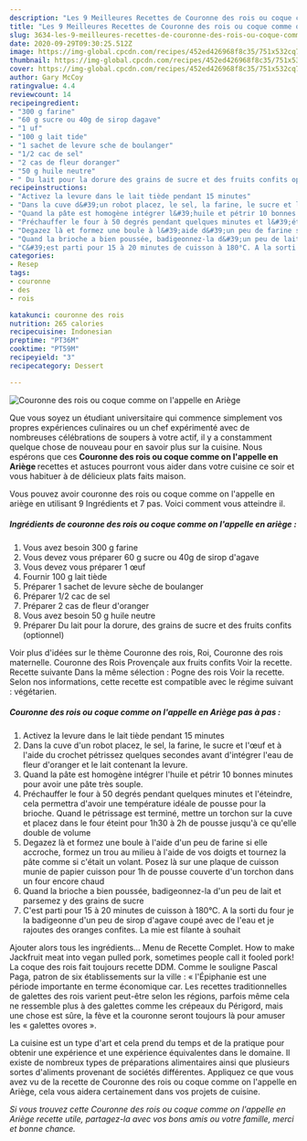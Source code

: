 ```yaml
---
description: "Les 9 Meilleures Recettes de Couronne des rois ou coque comme on l&amp;#39;appelle en Ariège"
title: "Les 9 Meilleures Recettes de Couronne des rois ou coque comme on l&amp;#39;appelle en Ariège"
slug: 3634-les-9-meilleures-recettes-de-couronne-des-rois-ou-coque-comme-on-l-and-39-appelle-en-ariege
date: 2020-09-29T09:30:25.512Z
image: https://img-global.cpcdn.com/recipes/452ed426968f8c35/751x532cq70/couronne-des-rois-ou-coque-comme-on-lappelle-en-ariege-photo-principale-de-la-recette.jpg
thumbnail: https://img-global.cpcdn.com/recipes/452ed426968f8c35/751x532cq70/couronne-des-rois-ou-coque-comme-on-lappelle-en-ariege-photo-principale-de-la-recette.jpg
cover: https://img-global.cpcdn.com/recipes/452ed426968f8c35/751x532cq70/couronne-des-rois-ou-coque-comme-on-lappelle-en-ariege-photo-principale-de-la-recette.jpg
author: Gary McCoy
ratingvalue: 4.4
reviewcount: 14
recipeingredient:
- "300 g farine"
- "60 g sucre ou 40g de sirop dagave"
- "1 uf"
- "100 g lait tide"
- "1 sachet de levure sche de boulanger"
- "1/2 cac de sel"
- "2 cas de fleur doranger"
- "50 g huile neutre"
- " Du lait pour la dorure des grains de sucre et des fruits confits optionnel"
recipeinstructions:
- "Activez la levure dans le lait tiède pendant 15 minutes"
- "Dans la cuve d&#39;un robot placez, le sel, la farine, le sucre et l&#39;œuf et à l&#39;aide du crochet pétrissez quelques secondes avant d&#39;intégrer l&#39;eau de fleur d&#39;oranger et le lait contenant la levure."
- "Quand la pâte est homogène intégrer l&#39;huile et pétrir 10 bonnes minutes pour avoir une pâte très souple."
- "Préchauffer le four à 50 degrés pendant quelques minutes et l&#39;éteindre, cela permettra d&#39;avoir une température idéale de pousse pour la brioche. Quand le pétrissage est terminé, mettre un torchon sur la cuve et placez dans le four éteint pour 1h30 à 2h de pousse jusqu&#39;à ce qu&#39;elle double de volume"
- "Degazez là et formez une boule à l&#39;aide d&#39;un peu de farine si elle accroche, formez un trou au milieu à l&#39;aide de vos doigts et tournez la pâte comme si c&#39;était un volant. Posez là sur une plaque de cuisson munie de papier cuisson pour 1h de pousse couverte d&#39;un torchon dans un four encore chaud"
- "Quand la brioche a bien poussée, badigeonnez-la d&#39;un peu de lait et parsemez y des grains de sucre"
- "C&#39;est parti pour 15 à 20 minutes de cuisson à 180°C. A la sorti du four je la badigeonne d&#39;un peu de sirop d&#39;agave coupé avec de l&#39;eau et je rajoutes des oranges confites. La mie est filante à souhait"
categories:
- Resep
tags:
- couronne
- des
- rois

katakunci: couronne des rois 
nutrition: 265 calories
recipecuisine: Indonesian
preptime: "PT36M"
cooktime: "PT59M"
recipeyield: "3"
recipecategory: Dessert

---
```



![Couronne des rois ou coque comme on l&#39;appelle en Ariège](https://img-global.cpcdn.com/recipes/452ed426968f8c35/751x532cq70/couronne-des-rois-ou-coque-comme-on-lappelle-en-ariege-photo-principale-de-la-recette.jpg)

Que vous soyez un étudiant universitaire qui commence simplement vos propres expériences culinaires ou un chef expérimenté avec de nombreuses célébrations de soupers à votre actif, il y a constamment quelque chose de nouveau pour en savoir plus sur la cuisine. Nous espérons que ces <strong> Couronne des rois ou coque comme on l&#39;appelle en Ariège </strong> recettes et astuces pourront vous aider dans votre cuisine ce soir et vous habituer à de délicieux plats faits maison.

<!--inarticleads1-->

Vous pouvez avoir couronne des rois ou coque comme on l&#39;appelle en ariège en utilisant 9 Ingrédients et 7 pas. Voici comment vous atteindre il.

##### Ingrédients de couronne des rois ou coque comme on l&#39;appelle en ariège :

1. Vous avez besoin 300 g farine
1. Vous devez vous préparer 60 g sucre ou 40g de sirop d&#39;agave
1. Vous devez vous préparer 1 œuf
1. Fournir 100 g lait tiède
1. Préparer 1 sachet de levure sèche de boulanger
1. Préparer 1/2 cac de sel
1. Préparer 2 cas de fleur d&#39;oranger
1. Vous avez besoin 50 g huile neutre
1. Préparer  Du lait pour la dorure, des grains de sucre et des fruits confits (optionnel)


Voir plus d&#39;idées sur le thème Couronne des rois, Roi, Couronne des rois maternelle. Couronne des Rois Provençale aux fruits confits Voir la recette. Recette suivante Dans la même sélection : Pogne des rois Voir la recette. Selon nos informations, cette recette est compatible avec le régime suivant : végétarien. 

<!--inarticleads2-->

##### Couronne des rois ou coque comme on l&#39;appelle en Ariège pas à pas :

1. Activez la levure dans le lait tiède pendant 15 minutes
1. Dans la cuve d&#39;un robot placez, le sel, la farine, le sucre et l&#39;œuf et à l&#39;aide du crochet pétrissez quelques secondes avant d&#39;intégrer l&#39;eau de fleur d&#39;oranger et le lait contenant la levure.
1. Quand la pâte est homogène intégrer l&#39;huile et pétrir 10 bonnes minutes pour avoir une pâte très souple.
1. Préchauffer le four à 50 degrés pendant quelques minutes et l&#39;éteindre, cela permettra d&#39;avoir une température idéale de pousse pour la brioche. Quand le pétrissage est terminé, mettre un torchon sur la cuve et placez dans le four éteint pour 1h30 à 2h de pousse jusqu&#39;à ce qu&#39;elle double de volume
1. Degazez là et formez une boule à l&#39;aide d&#39;un peu de farine si elle accroche, formez un trou au milieu à l&#39;aide de vos doigts et tournez la pâte comme si c&#39;était un volant. Posez là sur une plaque de cuisson munie de papier cuisson pour 1h de pousse couverte d&#39;un torchon dans un four encore chaud
1. Quand la brioche a bien poussée, badigeonnez-la d&#39;un peu de lait et parsemez y des grains de sucre
1. C&#39;est parti pour 15 à 20 minutes de cuisson à 180°C. A la sorti du four je la badigeonne d&#39;un peu de sirop d&#39;agave coupé avec de l&#39;eau et je rajoutes des oranges confites. La mie est filante à souhait


Ajouter alors tous les ingrédients… Menu de Recette Complet. How to make Jackfruit meat into vegan pulled pork, sometimes people call it fooled pork! La coque des rois fait toujours recette DDM. Comme le souligne Pascal Paga, patron de six établissements sur la ville : « l&#39;Épiphanie est une période importante en terme économique car. Les recettes traditionnelles de galettes des rois varient peut-être selon les régions, parfois même cela ne ressemble plus à des galettes comme les crépeaux du Périgord, mais une chose est sûre, la fève et la couronne seront toujours là pour amuser les « galettes ovores ». 

<!--inarticleads1-->

<p>
La cuisine est un type d'art et cela prend du temps et de la pratique pour obtenir une expérience et une expérience équivalentes dans le domaine. Il existe de nombreux types de préparations alimentaires ainsi que plusieurs sortes d'aliments provenant de sociétés différentes. Appliquez ce que vous avez vu de la recette de Couronne des rois ou coque comme on l&#39;appelle en Ariège, cela vous aidera certainement dans vos projets de cuisine.
</p>

<p>
<i>Si vous trouvez cette Couronne des rois ou coque comme on l&#39;appelle en Ariège recette utile, partagez-la avec vos bons amis ou votre famille, merci et bonne chance.</i>
</p>
